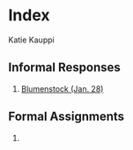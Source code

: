 # Index

Katie Kauppi

## Informal Responses

1.  [Blumenstock (Jan. 28)](https://github.com/katieanne95/workshop/blob/master/Blumenstock%20response%20jan28)

## Formal Assignments

1.  
